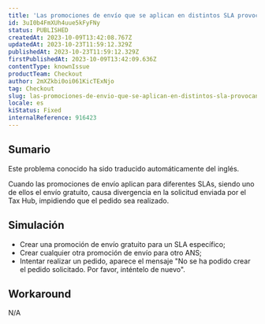 ```yaml
---
title: 'Las promociones de envío que se aplican en distintos SLA provocan divergencias en el Tax Hub'
id: 3uI0b4FmXUh4uue5kFyFNy
status: PUBLISHED
createdAt: 2023-10-09T13:42:08.767Z
updatedAt: 2023-10-23T11:59:12.329Z
publishedAt: 2023-10-23T11:59:12.329Z
firstPublishedAt: 2023-10-09T13:42:09.636Z
contentType: knownIssue
productTeam: Checkout
author: 2mXZkbi0oi061KicTExNjo
tag: Checkout
slug: las-promociones-de-envio-que-se-aplican-en-distintos-sla-provocan-divergencias-en-el-tax-hub
locale: es
kiStatus: Fixed
internalReference: 916423
---
```


## Sumario

<div class="alert alert-info">
  <p>Este problema conocido ha sido traducido automáticamente del inglés.</p>
</div>


Cuando las promociones de envío aplican para diferentes SLAs, siendo uno de ellos el envío gratuito, causa divergencia en la solicitud enviada por el Tax Hub, impidiendo que el pedido sea realizado.


##

## Simulación



- Crear una promoción de envío gratuito para un SLA específico;
- Crear cualquier otra promoción de envío para otro ANS;
- Intentar realizar un pedido, aparece el mensaje "No se ha podido crear el pedido solicitado. Por favor, inténtelo de nuevo".


##

## Workaround


N/A



